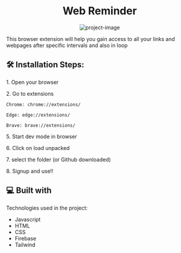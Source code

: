 <h1 align="center" id="title">Web Reminder</h1>

<p align="center"><img src="https://socialify.git.ci/pranavpatil70/Web-Reminder/image?language=1&amp;owner=1&amp;name=1&amp;stargazers=1&amp;theme=Light" alt="project-image"></p>

<p id="description">This browser extension will help you gain access to all your links and webpages after specific intervals and also in loop</p>

<h2>🛠️ Installation Steps:</h2>

<p>1. Open your browser</p>

<p>2. Go to extensions</p>

```
Chrome: chrome://extensions/
```

```
Edge: edge://extensions/
```

```
Brave: brave://extensions/
```

<p>5. Start dev mode in browser</p>

<p>6. Click on load unpacked</p>

<p>7. select the folder (or Github downloaded)</p>

<p>8. Signup and use!!</p>

  
  
<h2>💻 Built with</h2>

Technologies used in the project:

*   Javascript
*   HTML
*   CSS
*   Firebase
*   Tailwind
